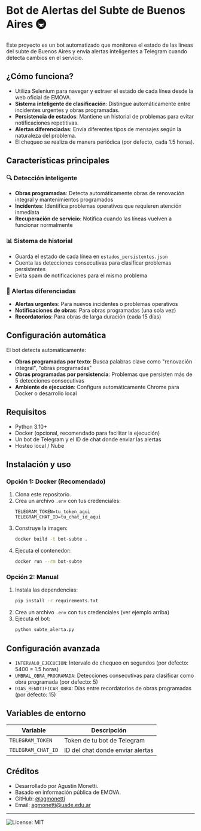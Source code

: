 # Bot de Alertas del Subte de Buenos Aires 🚇

Este proyecto es un bot automatizado que monitorea el estado de las líneas del subte de Buenos Aires y envía alertas inteligentes a Telegram cuando detecta cambios en el servicio.

## ¿Cómo funciona?

- Utiliza Selenium para navegar y extraer el estado de cada línea desde la web oficial de EMOVA.
- **Sistema inteligente de clasificación**: Distingue automáticamente entre incidentes urgentes y obras programadas.
- **Persistencia de estados**: Mantiene un historial de problemas para evitar notificaciones repetitivas.
- **Alertas diferenciadas**: Envía diferentes tipos de mensajes según la naturaleza del problema.
- El chequeo se realiza de manera periódica (por defecto, cada 1.5 horas).

## Características principales

### 🔍 Detección inteligente
- **Obras programadas**: Detecta automáticamente obras de renovación integral y mantenimientos programados
- **Incidentes**: Identifica problemas operativos que requieren atención inmediata
- **Recuperación de servicio**: Notifica cuando las líneas vuelven a funcionar normalmente

### 📊 Sistema de historial
- Guarda el estado de cada línea en `estados_persistentes.json`
- Cuenta las detecciones consecutivas para clasificar problemas persistentes
- Evita spam de notificaciones para el mismo problema

### 🔔 Alertas diferenciadas
- **Alertas urgentes**: Para nuevos incidentes o problemas operativos
- **Notificaciones de obras**: Para obras programadas (una sola vez)
- **Recordatorios**: Para obras de larga duración (cada 15 días)

## Configuración automática

El bot detecta automáticamente:
- **Obras programadas por texto**: Busca palabras clave como "renovación integral", "obras programadas"
- **Obras programadas por persistencia**: Problemas que persisten más de 5 detecciones consecutivas
- **Ambiente de ejecución**: Configura automáticamente Chrome para Docker o desarrollo local

## Requisitos

- Python 3.10+
- Docker (opcional, recomendado para facilitar la ejecución)
- Un bot de Telegram y el ID de chat donde enviar las alertas
- Hosteo local / Nube

## Instalación y uso

### Opción 1: Docker (Recomendado)

1. Clona este repositorio.
2. Crea un archivo `.env` con tus credenciales:
   ```env
   TELEGRAM_TOKEN=tu_token_aqui
   TELEGRAM_CHAT_ID=tu_chat_id_aqui
   ```
3. Construye la imagen:
   ```sh
   docker build -t bot-subte .
   ```
4. Ejecuta el contenedor:
   ```sh
   docker run --rm bot-subte
   ```

### Opción 2: Manual

1. Instala las dependencias:
   ```sh
   pip install -r requirements.txt
   ```
2. Crea un archivo `.env` con tus credenciales (ver ejemplo arriba)
3. Ejecuta el bot:
   ```sh
   python subte_alerta.py
   ```

## Configuración avanzada

- `INTERVALO_EJECUCION`: Intervalo de chequeo en segundos (por defecto: 5400 = 1.5 horas)
- `UMBRAL_OBRA_PROGRAMADA`: Detecciones consecutivas para clasificar como obra programada (por defecto: 5)
- `DIAS_RENOTIFICAR_OBRA`: Días entre recordatorios de obras programadas (por defecto: 15)

## Variables de entorno

| Variable | Descripción |
|----------|-------------|
| `TELEGRAM_TOKEN` | Token de tu bot de Telegram |
| `TELEGRAM_CHAT_ID` | ID del chat donde enviar alertas |



## Créditos

- Desarrollado por Agustin Monetti.
- Basado en información pública de EMOVA.
- GitHub: [@agmonetti](https://github.com/agmonetti)
- Email: agmonetti@uade.edu.ar

---

![License: MIT](https://img.shields.io/badge/License-MIT-yellow.svg)
